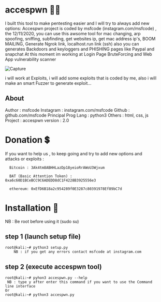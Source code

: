 # accespwn 🐱‍👤
 
   I built this tool to make pentesting easier and I will try to always add new options:
   Accespwn project is coded by msfcode (instagram.com/msfcode) , the 12/11/2020, you can use
   this awsome tool for mac changing, arp spoofing, sniffing, subfinding, get websites ip, get mac address ip's, BOOM MAILING, 
   Generate Ngrok link, localhost.run link (ssh) also you can generates Backdoors and keyloggers and PHISHING pages like Paypal and snapchat
   At this moment im working at Login Page BruteForcing and Web App vulnerability scanner

![Capture](https://user-images.githubusercontent.com/74313566/120079480-7fb98900-c0a3-11eb-8736-822a526c35fd.PNG)

i will work at Exploits, i will add some exploits that is coded by me, also i will make an smart Fuzzer to generate exploit...
## About 
   Author : msfcode
   Instagram : instagram.com/msfcode
   Github : github.com/msfcode
   Principal Prog Lang : python3 
   Others : html, css, js
   Project : accespwn
   version : 2.0
# Donation 💲
If you want to help us , to keep going and try to add new options and attacks or exploits :
   
      Bitcoin : 3Ak4tm8ABHHLazDp18yeioRrAWoU3Wjxum
   
      BAT (Basic Attention Token) : 0xa6c60D1BCeBCC9C6ADEDD8dC1F4228B3925556e3
   
      ethereum: 0xEfD6B18a2c954289f0E3287c80391978Ef89bC7d
   
   
   # Installation 🔶
   NB : Be root before using it (sudo su)
   ##    step 1 (launch setup file)
    root@kali:~# python3 setup.py
        NB : if you get any errors contact msfcode at instagram.com
        
   ##    step 2 (execute accespwn tool)
    root@kali:~# pyhon3 accespwn.py --help
     NB : type y after enter this command if you want to use the Command line interface
    Or 
    root@kali:~# python3 accespwn.py
   
       
